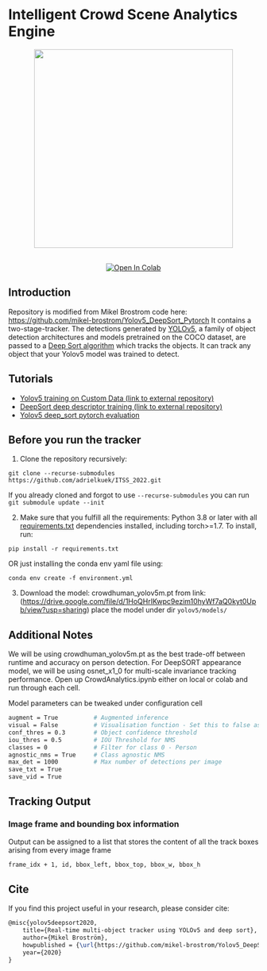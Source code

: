# Intelligent Crowd Scene Analytics Engine

<div align="center">
<p>
<img src="cam7_short2.gif" width="400"/> 
</p>
<br>  
<a href="https://colab.research.google.com/drive/1cp_14t7bFF7S4UswKEd4NRio-HxPRkUg"><img src="https://colab.research.google.com/assets/colab-badge.svg" alt="Open In Colab"></a>
 
</div>

</div>


## Introduction

Repository is modified from Mikel Brostrom code here: https://github.com/mikel-brostrom/Yolov5_DeepSort_Pytorch
It contains a two-stage-tracker. The detections generated by [YOLOv5](https://github.com/ultralytics/yolov5), a family of object detection architectures and models pretrained on the COCO dataset, are passed to a [Deep Sort algorithm](https://github.com/ZQPei/deep_sort_pytorch) which tracks the objects. It can track any object that your Yolov5 model was trained to detect.


## Tutorials

* [Yolov5 training on Custom Data (link to external repository)](https://github.com/ultralytics/yolov5/wiki/Train-Custom-Data)&nbsp;
* [DeepSort deep descriptor training (link to external repository)](https://kaiyangzhou.github.io/deep-person-reid/user_guide.html)&nbsp;
* [Yolov5 deep_sort pytorch evaluation](https://github.com/mikel-brostrom/Yolov5_DeepSort_Pytorch/wiki/Evaluation)&nbsp;

## Before you run the tracker

1. Clone the repository recursively:

`git clone --recurse-submodules https://github.com/adrielkuek/ITSS_2022.git`

If you already cloned and forgot to use `--recurse-submodules` you can run `git submodule update --init`

2. Make sure that you fulfill all the requirements: Python 3.8 or later with all [requirements.txt](https://github.com/adrielkuek/ITSS_2022/blob/main/requirements.txt) dependencies installed, including torch>=1.7. To install, run:

`pip install -r requirements.txt`

OR just installing the conda env yaml file using:

`conda env create -f environment.yml`

3. Download the model: crowdhuman_yolov5m.pt from link: (https://drive.google.com/file/d/1HoQHrIKwpc9ezim10hyWf7aQ0kyt0Upb/view?usp=sharing)
place the model under dir `yolov5/models/`

## Additional Notes

We will be using crowdhuman_yolov5m.pt as the best trade-off between runtime and accuracy on person detection. For DeepSORT appearance model, we will be using osnet_x1_0 for multi-scale invariance tracking performance.
Open up CrowdAnalytics.ipynb either on local or colab and run through each cell.

Model parameters can be tweaked under configuration cell

```bash
augment = True          # Augmented inference
visual = False          # Visualisation function - Set this to false as default
conf_thres = 0.3        # Object confidence threshold
iou_thres = 0.5         # IOU Threshold for NMS
classes = 0             # Filter for class 0 - Person
agnostic_nms = True     # Class agnostic NMS
max_det = 1000          # Max number of detections per image
save_txt = True
save_vid = True
```

## Tracking Output

### Image frame and bounding box information

Output can be assigned to a list that stores the content of all the track boxes arising from every image frame

```bash
frame_idx + 1, id, bbox_left, bbox_top, bbox_w, bbox_h
```

## Cite

If you find this project useful in your research, please consider cite:

```latex
@misc{yolov5deepsort2020,
    title={Real-time multi-object tracker using YOLOv5 and deep sort},
    author={Mikel Broström},
    howpublished = {\url{https://github.com/mikel-brostrom/Yolov5_DeepSort_Pytorch}},
    year={2020}
}
```
